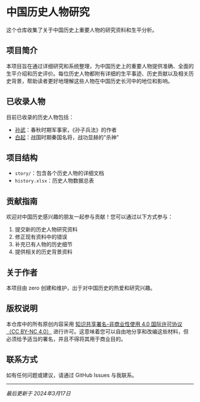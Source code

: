 # 中国历史人物研究

这个仓库收集了关于中国历史上重要人物的研究资料和生平分析。

## 项目简介

本项目旨在通过详细研究和系统整理，为中国历史上的重要人物提供准确、全面的生平介绍和历史评价。每位历史人物都附有详细的生平事迹、历史贡献以及相关历史背景，帮助读者更好地理解这些人物在中国历史长河中的地位和影响。

## 已收录人物

目前已收录的历史人物包括：

- [孙武](./story/sunwu.pdf)：春秋时期军事家，《孙子兵法》的作者
- [白起](./story/baiqi.pdf)：战国时期秦国名将，战功显赫的"杀神"

## 项目结构

- `story/`：包含各个历史人物的详细文档
- `history.xlsx`：历史人物数据总表

## 贡献指南

欢迎对中国历史感兴趣的朋友一起参与贡献！您可以通过以下方式参与：

1. 提交新的历史人物研究资料
2. 修正现有资料中的错误
3. 补充已有人物的历史细节
4. 提供相关的历史背景资料

## 关于作者

本项目由 zero 创建和维护，出于对中国历史的热爱和研究兴趣。

## 版权说明

本仓库中的所有原创内容采用 [知识共享署名-非商业性使用 4.0 国际许可协议（CC BY-NC 4.0）](https://creativecommons.org/licenses/by-nc/4.0/deed.zh) 进行许可。这意味着您可以自由地分享和改编这些材料，但必须给予适当的署名，并且不得将其用于商业目的。

## 联系方式

如有任何问题或建议，请通过 GitHub Issues 与我联系。

---

*最后更新于 2024年3月17日* 
